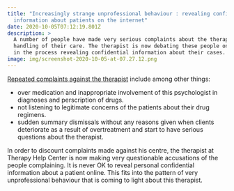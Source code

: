 ```yaml
---
title: "Increasingly strange unprofessional behaviour : revealing confidential
  information about patients on the internet"
date: 2020-10-05T07:12:19.801Z
description: >
  A number of people have made very serious complaints about the therapist's
  handling of their care. The therapist is now debating these people online and
  in the process revealing confidential information about their cases.
image: img/screenshot-2020-10-05-at-07.27.12.png
---
```

[Repeated complaints against the therapist](https://goo.gl/maps/DMESwTy6otcB52888) include among other things:

* over medication and inappropriate involvement of this psychologist in diagnoses and perscription of drugs.
* not listening to legitimate concerns of the patients about their drug regimens.
* sudden summary dismissals without any reasons given when clients deteriorate as a result of overtreatment and start to have serious questions about the therapist.

In order to discount complaints made against his centre, the therapist at Therapy Help Center is now making very questionable accusations of the people complaining. It is never OK to reveal personal confidential information about a patient online. This fits into the pattern of very unprofessional behaviour that is coming to light about this therapist.